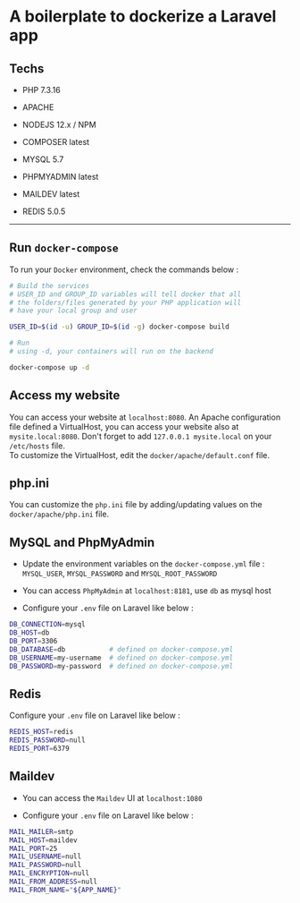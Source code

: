 # A boilerplate to dockerize a Laravel app

## Techs

- PHP 7.3.16

- APACHE

- NODEJS 12.x / NPM

- COMPOSER latest

- MYSQL 5.7

- PHPMYADMIN latest

- MAILDEV latest

- REDIS 5.0.5

<hr>

## Run `docker-compose`

To run your `Docker` environment, check the commands below :

```bash
# Build the services
# USER_ID and GROUP_ID variables will tell docker that all
# the folders/files generated by your PHP application will
# have your local group and user

USER_ID=$(id -u) GROUP_ID=$(id -g) docker-compose build

# Run
# using -d, your containers will run on the backend

docker-compose up -d
```

## Access my website

You can access your website at `localhost:8080`. An Apache configuration file defined a VirtualHost, you can access your website also at `mysite.local:8080`. Don't forget to add `127.0.0.1 mysite.local` on your `/etc/hosts` file. <br> To customize the VirtualHost, edit the `docker/apache/default.conf` file.

## php.ini

You can customize the `php.ini` file by adding/updating values on the `docker/apache/php.ini` file.

## MySQL and PhpMyAdmin

- Update the environment variables on the `docker-compose.yml` file : `MYSQL_USER`, `MYSQL_PASSWORD` and `MYSQL_ROOT_PASSWORD`

* You can access `PhpMyAdmin` at `localhost:8181`, use `db` as mysql host

* Configure your `.env` file on Laravel like below :

```bash
DB_CONNECTION=mysql
DB_HOST=db
DB_PORT=3306
DB_DATABASE=db           # defined on docker-compose.yml
DB_USERNAME=my-username  # defined on docker-compose.yml
DB_PASSWORD=my-password  # defined on docker-compose.yml
```

## Redis

Configure your `.env` file on Laravel like below :

```bash
REDIS_HOST=redis
REDIS_PASSWORD=null
REDIS_PORT=6379
```

## Maildev

- You can access the `Maildev` UI at `localhost:1080`

- Configure your `.env` file on Laravel like below :

```bash
MAIL_MAILER=smtp
MAIL_HOST=maildev
MAIL_PORT=25
MAIL_USERNAME=null
MAIL_PASSWORD=null
MAIL_ENCRYPTION=null
MAIL_FROM_ADDRESS=null
MAIL_FROM_NAME="${APP_NAME}"
```
